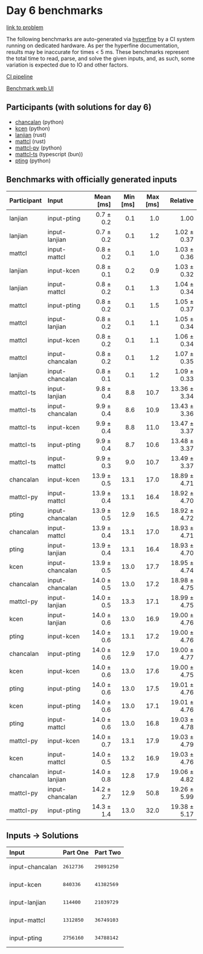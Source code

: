 # Day 6 benchmarks

[link to problem](https://adventofcode.com/2023/day/6)

The following benchmarks are auto-generated via
[hyperfine](https://github.com/sharkdp/hyperfine) by a CI system running on
dedicated hardware. As per the hyperfine documentation, results may be
inaccurate for times < 5 ms. These benchmarks represent the total time to read,
parse, and solve the given inputs, and, as such, some variation is expected due
to IO and other factors.

[CI pipeline](http://ci.papercode.net:8080/teams/main/pipelines/aoc2023)

[Benchmark web UI](https://aoc.ancalagon.black)


## Participants (with solutions for day 6)

- [chancalan](https://github.com/chancalan/aoc2023) (python)
- [kcen](https://github.com/kcen/aoc2023) (python)
- [lanjian](https://github.com/lanjian/aoc-2023) (rust)
- [mattcl](https://github.com/mattcl/aoc2023) (rust)
- [mattcl-py](https://github.com/mattcl/aoc2023-py) (python)
- [mattcl-ts](https://github.com/mattcl/aoc2023-js) (typescript (bun))
- [pting](https://github.com/pting/aoc2023) (python)


## Benchmarks with officially generated inputs

| Participant | Input | Mean [ms] | Min [ms] | Max [ms] | Relative |
|:---|:---|---:|---:|---:|---:|
| lanjian | input-pting | 0.7 ± 0.2 | 0.1 | 1.0 | 1.00 |
| lanjian | input-lanjian | 0.7 ± 0.2 | 0.1 | 1.2 | 1.02 ± 0.37 |
| mattcl | input-mattcl | 0.8 ± 0.2 | 0.1 | 1.0 | 1.03 ± 0.36 |
| lanjian | input-kcen | 0.8 ± 0.1 | 0.2 | 0.9 | 1.03 ± 0.32 |
| lanjian | input-mattcl | 0.8 ± 0.2 | 0.1 | 1.3 | 1.04 ± 0.34 |
| mattcl | input-pting | 0.8 ± 0.2 | 0.1 | 1.5 | 1.05 ± 0.37 |
| mattcl | input-lanjian | 0.8 ± 0.2 | 0.1 | 1.1 | 1.05 ± 0.34 |
| mattcl | input-kcen | 0.8 ± 0.2 | 0.1 | 1.1 | 1.06 ± 0.34 |
| mattcl | input-chancalan | 0.8 ± 0.2 | 0.1 | 1.2 | 1.07 ± 0.35 |
| lanjian | input-chancalan | 0.8 ± 0.1 | 0.1 | 1.2 | 1.09 ± 0.33 |
| mattcl-ts | input-lanjian | 9.8 ± 0.4 | 8.8 | 10.7 | 13.36 ± 3.34 |
| mattcl-ts | input-chancalan | 9.9 ± 0.4 | 8.6 | 10.9 | 13.43 ± 3.36 |
| mattcl-ts | input-kcen | 9.9 ± 0.4 | 8.8 | 11.0 | 13.47 ± 3.37 |
| mattcl-ts | input-pting | 9.9 ± 0.4 | 8.7 | 10.6 | 13.48 ± 3.37 |
| mattcl-ts | input-mattcl | 9.9 ± 0.3 | 9.0 | 10.7 | 13.49 ± 3.37 |
| chancalan | input-kcen | 13.9 ± 0.5 | 13.1 | 17.0 | 18.89 ± 4.71 |
| mattcl-py | input-mattcl | 13.9 ± 0.4 | 13.1 | 16.4 | 18.92 ± 4.70 |
| pting | input-chancalan | 13.9 ± 0.5 | 12.9 | 16.5 | 18.92 ± 4.72 |
| chancalan | input-mattcl | 13.9 ± 0.4 | 13.1 | 17.0 | 18.93 ± 4.71 |
| pting | input-lanjian | 13.9 ± 0.4 | 13.1 | 16.4 | 18.93 ± 4.70 |
| kcen | input-chancalan | 13.9 ± 0.5 | 13.0 | 17.7 | 18.95 ± 4.74 |
| chancalan | input-chancalan | 14.0 ± 0.5 | 13.0 | 17.2 | 18.98 ± 4.75 |
| mattcl-py | input-lanjian | 14.0 ± 0.5 | 13.3 | 17.1 | 18.99 ± 4.75 |
| kcen | input-lanjian | 14.0 ± 0.6 | 13.0 | 16.9 | 19.00 ± 4.76 |
| pting | input-kcen | 14.0 ± 0.6 | 13.1 | 17.2 | 19.00 ± 4.76 |
| chancalan | input-pting | 14.0 ± 0.6 | 12.9 | 17.0 | 19.00 ± 4.77 |
| kcen | input-kcen | 14.0 ± 0.6 | 13.0 | 17.6 | 19.00 ± 4.75 |
| pting | input-pting | 14.0 ± 0.6 | 13.0 | 17.5 | 19.01 ± 4.76 |
| kcen | input-pting | 14.0 ± 0.6 | 13.0 | 17.1 | 19.01 ± 4.76 |
| pting | input-mattcl | 14.0 ± 0.6 | 13.0 | 16.8 | 19.03 ± 4.78 |
| mattcl-py | input-kcen | 14.0 ± 0.7 | 13.1 | 17.9 | 19.03 ± 4.79 |
| kcen | input-mattcl | 14.0 ± 0.5 | 13.2 | 16.9 | 19.03 ± 4.76 |
| chancalan | input-lanjian | 14.0 ± 0.8 | 12.8 | 17.9 | 19.06 ± 4.82 |
| mattcl-py | input-chancalan | 14.2 ± 2.7 | 12.9 | 50.8 | 19.26 ± 5.99 |
| mattcl-py | input-pting | 14.3 ± 1.4 | 13.0 | 32.0 | 19.38 ± 5.17 |


## Inputs -> Solutions

| Input | Part One | Part Two |
|:---|:---|:---|
|input-chancalan|<pre>2612736</pre>|<pre>29891250</pre>|
|input-kcen|<pre>840336</pre>|<pre>41382569</pre>|
|input-lanjian|<pre>114400</pre>|<pre>21039729</pre>|
|input-mattcl|<pre>1312850</pre>|<pre>36749103</pre>|
|input-pting|<pre>2756160</pre>|<pre>34788142</pre>|